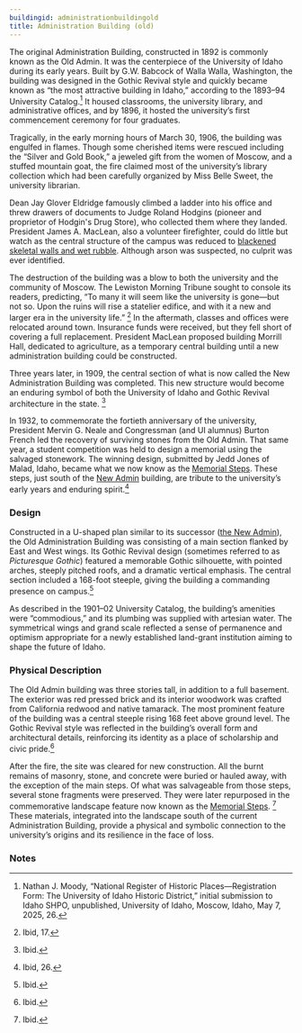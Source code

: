 ```yaml
---
buildingid: administrationbuildingold
title: Administration Building (old)
---
```


The original Administration Building, constructed in 1892 is commonly known as the Old Admin. It was the centerpiece of the University of Idaho during its early years. Built by G.W. Babcock of Walla Walla, Washington, the building was designed in the Gothic Revival style and quickly became known as “the most attractive building in Idaho,” according to the 1893–94 University Catalog.[^1] It housed classrooms, the university library, and administrative offices, and by 1896, it hosted the university’s first commencement ceremony for four graduates.  


Tragically, in the early morning hours of March 30, 1906, the building was engulfed in flames. Though some cherished items were rescued including the “Silver and Gold Book,” a jeweled gift from the women of Moscow, and a stuffed mountain goat, the fire claimed most of the university’s library collection which had been carefully organized by Miss Belle Sweet, the university librarian.   

Dean Jay Glover Eldridge famously climbed a ladder into his office and threw drawers of documents to Judge Roland Hodgins (pioneer and proprietor of Hodgin's Drug Store), who collected them where they landed. President James A. MacLean, also a volunteer firefighter, could do little but watch as the central structure of the campus was reduced to [blackened skeletal walls and wet rubble](/digital/campus/items/campus02111). Although arson was suspected, no culprit was ever identified.  


The destruction of the building was a blow to both the university and the community of Moscow. The Lewiston Morning Tribune sought to console its readers, predicting, “To many it will seem like the university is gone—but not so. Upon the ruins will rise a statelier edifice, and with it a new and larger era in the university life.” [^2] In the aftermath, classes and offices were relocated around town. Insurance funds were received, but they fell short of covering a full replacement. President MacLean proposed building Morrill Hall, dedicated to agriculture, as a temporary central building until a new administration building could be constructed.  


Three years later, in 1909, the central section of what is now called the New Administration Building was completed. This new structure would become an enduring symbol of both the University of Idaho and Gothic Revival architecture in the state. [^3]   

In 1932, to commemorate the fortieth anniversary of the university, President Mervin G. Neale and Congressman (and UI alumnus) Burton French led the recovery of surviving stones from the Old Admin. That same year, a student competition was held to design a memorial using the salvaged stonework. The winning design, submitted by Jedd Jones of Malad, Idaho, became what we now know as the [Memorial Steps](/digital/campus/items/campus03039). These steps, just south of the [New Admin](/digital/campus/buildings/administrationbuildingnew) building, are tribute to the university’s early years and enduring spirit.[^4]

### Design
Constructed in a U-shaped plan similar to its successor ([the New Admin](/digital/campus/buildings/administrationbuildingnew)), the Old Administration Building was  consisting of a main section flanked by East and West wings. Its Gothic Revival design (sometimes referred to as _Picturesque Gothic_) featured a memorable Gothic silhouette, with pointed arches, steeply pitched roofs, and a dramatic vertical emphasis. The central section included a 168-foot steeple, giving the building a commanding presence on campus.[^5]  

As described in the 1901–02 University Catalog, the building’s amenities were “commodious,” and its plumbing was supplied with artesian water. The symmetrical wings and grand scale reflected a sense of permanence and optimism appropriate for a newly established land-grant institution aiming to shape the future of Idaho.

### Physical Description
The Old Admin building was three stories tall, in addition to a full basement. The exterior was red pressed brick and its interior woodwork was crafted from California redwood and native tamarack. The most prominent feature of the building was a central steeple rising 168 feet above ground level. The Gothic Revival style was reflected in the building’s overall form and architectural details, reinforcing its identity as a place of scholarship and civic pride.[^6] 

After the fire, the site was cleared for new construction. All the burnt remains of masonry, stone, and concrete were buried or hauled away, with the exception of the main steps. Of what was salvageable from those steps, several stone fragments were preserved. They were later repurposed in the commemorative landscape feature now known as the [Memorial Steps](/digital/campus/items/campus03039). [^7] These materials, integrated into the landscape south of the current Administration Building, provide a physical and symbolic connection to the university’s origins and its resilience in the face of loss.

### Notes 
[^1]:  Nathan J. Moody, “National Register of Historic Places—Registration Form: The University of Idaho Historic District,” initial submission to Idaho SHPO, unpublished, University of Idaho, Moscow, Idaho, May 7, 2025, 26.  
[^2]: Ibid, 17.    
[^3]: Ibid.  
[^4]: Ibid, 26.   
[^5]: Ibid.   
[^6]: Ibid.   
[^7]: Ibid. 